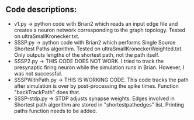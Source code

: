 ## Code descriptions:
* v1.py -> python code with Brian2 which reads an input edge file and creates a neuron network corresponding to the graph topology. Tested on ultraSmallKronecker.txt.
* SSSP.py -> python code with Brian2 which performs Single Source Shortest Paths algorithm. Tested on ultraSmallKroneckerWeighted.txt. Only outputs lengths of the shortest path, not the path itself. 
* SSSP2.py -> THIS CODE DOES NOT WORK. I tried to track the presynaptic firing neuron while the simulation runs in Brian. However, I was not successful.
* SSSPWithPath.py -> THIS IS WORKING CODE. This code tracks the path after simulation is over by post-processing the spike times. Function "backTrackPath" does that.
* SSSP-stdp.py -> STDP adjusts synapse weights. Edges involved in Shortest path algorithm are stored in "shortestpathedges" list. Printing paths function needs to be added.
